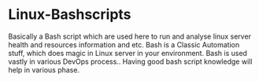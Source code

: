 # Linux-Bashscripts
Basically a Bash script which are used here to run and analyse linux server health and resources information and etc.
Bash is a Classic Automation stuff, which does magic in Linux server in your environment.
Bash is used vastly in various DevOps process..
Having good bash script knowledge will help in various phase.
